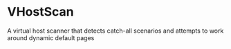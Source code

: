 # VHostScan
A virtual host scanner that detects catch-all scenarios and attempts to work around dynamic default pages

